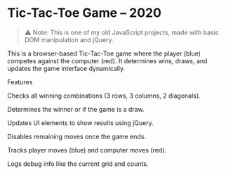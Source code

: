 # Tic-Tac-Toe Game – 2020

> ⚠️ Note: This is one of my old JavaScript projects, made with basic DOM manipulation and jQuery.

This is a browser-based Tic-Tac-Toe game where the player (blue) competes against the computer (red). It determines wins, draws, and updates the game interface dynamically.

Features

Checks all winning combinations (3 rows, 3 columns, 2 diagonals).

Determines the winner or if the game is a draw.

Updates UI elements to show results using jQuery.

Disables remaining moves once the game ends.

Tracks player moves (blue) and computer moves (red).

Logs debug info like the current grid and counts.
